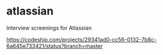 # atlassian
Interview screenings for Atlassian

https://codeship.com/projects/29341ad0-cc56-0132-7b8c-6a645e733421/status?branch=master

